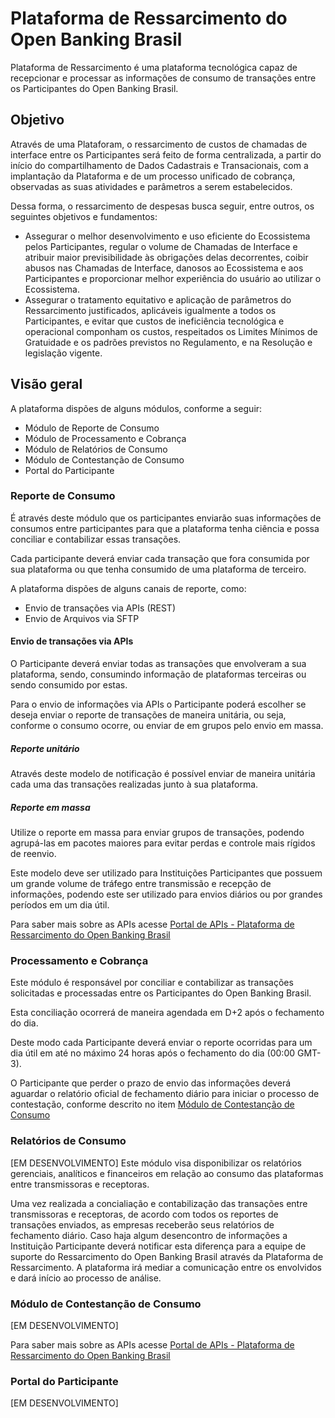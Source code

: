 # Plataforma de Ressarcimento do Open Banking Brasil

Plataforma de Ressarcimento é uma plataforma tecnológica capaz de recepcionar e processar as informações de consumo de transações entre os Participantes do Open Banking Brasil.

## Objetivo

Através de uma Plataforam, o ressarcimento de custos de chamadas de interface entre os Participantes será feito de forma centralizada, a partir do início do compartilhamento de Dados Cadastrais e Transacionais, com a implantação da Plataforma e de um processo unificado de cobrança, observadas as suas atividades e parâmetros a serem estabelecidos.

Dessa forma, o ressarcimento de despesas busca seguir, entre outros, os seguintes objetivos e fundamentos:

 - Assegurar o melhor desenvolvimento e uso eficiente do Ecossistema pelos Participantes, regular o volume de Chamadas de Interface e atribuir maior previsibilidade às obrigações delas decorrentes, coibir abusos nas Chamadas de Interface, danosos ao Ecossistema e aos Participantes e proporcionar melhor experiência do usuário ao utilizar o Ecossistema.
 - Assegurar o tratamento equitativo e aplicação de parâmetros do Ressarcimento justificados, aplicáveis igualmente a todos os Participantes, e evitar que custos de ineficiência tecnológica e operacional componham os custos, respeitados os Limites Mínimos de Gratuidade e os padrões previstos no Regulamento, e na Resolução e legislação vigente.

## Visão geral

A plataforma dispões de alguns módulos, conforme a seguir:

- Módulo de Reporte de Consumo
- Módulo de Processamento e Cobrança
- Módulo de Relatórios de Consumo
- Módulo de Contestanção de Consumo
- Portal do Participante

### Reporte de Consumo

É através deste módulo que os participantes enviarão suas informações de consumos entre participantes para que a plataforma tenha ciência e possa conciliar e contabilizar essas transações.

Cada participante deverá enviar cada transação que fora consumida por sua plataforma ou que tenha consumido de uma plataforma de terceiro.

A plataforma dispões de alguns canais de reporte, como:

- Envio de transações via APIs (REST)
- Envio de Arquivos via SFTP

#### Envio de transações via APIs
O Participante deverá enviar todas as transações que envolveram a sua plataforma, sendo, consumindo informação de plataformas terceiras ou sendo consumido por estas.

Para o envio de informações via APIs o Participante poderá escolher se deseja enviar o reporte de transações de maneira unitária, ou seja, conforme o consumo ocorre, ou enviar de em grupos pelo envio em massa.

##### Reporte unitário
Através deste modelo de notificação é possível enviar de maneira unitária cada uma das transações realizadas junto à sua plataforma.

##### Reporte em massa
Utilize o reporte em massa para enviar grupos de transações, podendo agrupá-las em pacotes maiores para evitar perdas e controle mais rígidos de reenvio.

Este modelo deve ser utilizado para Instituições Participantes que possuem um grande volume de tráfego entre transmissão e recepção de informações, podendo este ser utilizado para envios diários ou por grandes períodos em um dia útil.

Para saber mais sobre as APIs acesse [Portal de APIs - Plataforma de Ressarcimento do Open Banking Brasil](https://ressarcimento.opbkdev.smartfylabs.com/api-docs/)

### Processamento e Cobrança
Este módulo é responsável por conciliar e contabilizar as transações solicitadas e processadas entre os Participantes do Open Banking Brasil.

Esta conciliação ocorrerá de maneira agendada em D+2 após o fechamento do dia.

Deste modo cada Participante deverá enviar o reporte ocorridas para um dia útil em até no máximo 24 horas após o fechamento do dia (00:00 GMT-3).

O Participante que perder o prazo de envio das informações deverá aguardar o relatório oficial de fechamento diário para iniciar o processo de contestação, conforme descrito no item [Módulo de Contestanção de Consumo](#módulo-de-contestação-de-consumo)

### Relatórios de Consumo
[EM DESENVOLVIMENTO]
Este módulo visa disponibilizar os relatórios gerenciais, analíticos e financeiros em relação ao consumo das plataformas entre transmissoras e receptoras.

Uma vez realizada a concialiação e contabilização das transações entre transmissoras e receptoras, de acordo com todos os reportes de transações enviados, as empresas receberão seus relatórios de fechamento diário. Caso haja algum desencontro de informações a Instituição Participante deverá notificar esta diferença para a equipe de suporte do Ressarcimento do Open Banking Brasil através da Plataforma de Ressarcimento. A plataforma irá mediar a comunicação entre os envolvidos e dará início ao processo de análise.

### Módulo de Contestanção de Consumo
[EM DESENVOLVIMENTO]

Para saber mais sobre as APIs acesse [Portal de APIs - Plataforma de Ressarcimento do Open Banking Brasil](https://ressarcimento.opbkdev.smartfylabs.com/api-docs/)

### Portal do Participante
[EM DESENVOLVIMENTO]
